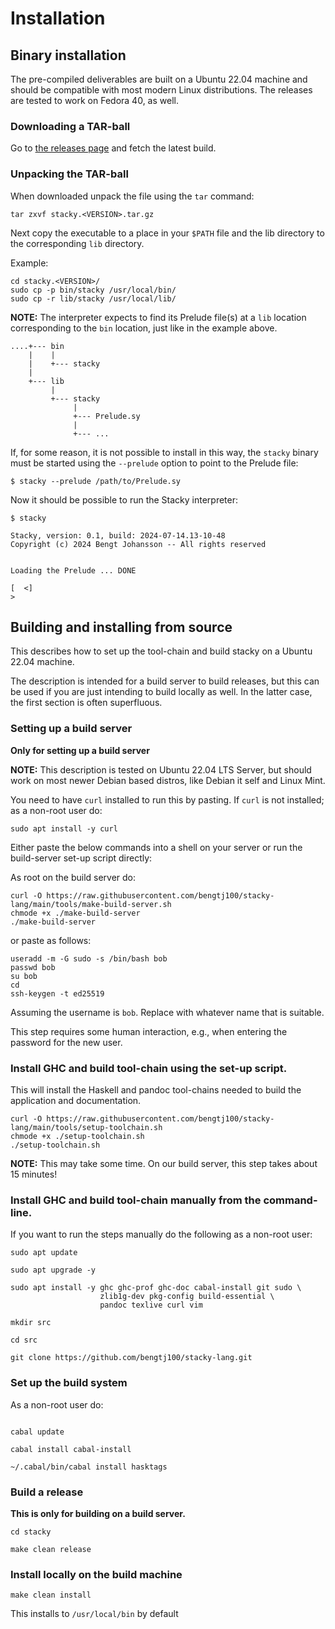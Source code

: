 # Installation

## Binary installation

The pre-compiled deliverables are built on a Ubuntu 22.04 machine and should be compatible with most modern Linux distributions. The releases are tested to work on Fedora 40, as well.

### Downloading a TAR-ball

Go to [the releases page](https://github.com/bengtj100/stacky-lang/releases) and fetch the latest build.

### Unpacking the TAR-ball

When downloaded unpack the file using the `tar` command:

```
tar zxvf stacky.<VERSION>.tar.gz
```

Next copy the executable to a place in your `$PATH` file and the lib directory to the corresponding `lib` directory.

Example:

```
cd stacky.<VERSION>/
sudo cp -p bin/stacky /usr/local/bin/
sudo cp -r lib/stacky /usr/local/lib/
```

**NOTE:** The interpreter expects to find its Prelude file(s) at a `lib` location corresponding to the `bin` location, just like in the example above.

```
....+--- bin
    |    |
    |    +--- stacky
    |
    +--- lib
         |
         +--- stacky
              |
              +--- Prelude.sy
              |
              +--- ...
```

If, for some reason, it is not possible to install in this way, the `stacky` binary must be started using the `--prelude` option to point to the  Prelude file:

```
$ stacky --prelude /path/to/Prelude.sy
```

Now it should be possible to run the Stacky interpreter:

```
$ stacky

Stacky, version: 0.1, build: 2024-07-14.13-10-48
Copyright (c) 2024 Bengt Johansson -- All rights reserved


Loading the Prelude ... DONE

[  <]
> 
```


## Building and installing from source

This describes how to set up the tool-chain and build stacky on a Ubuntu 22.04 machine.

The description is intended for a build server to build releases, but this can be used if you are just intending to build locally as well. In the latter case, the first section is often superfluous.

### Setting up a build server

**Only for setting up a build server**

**NOTE:** This description is tested on Ubuntu 22.04 LTS Server, but should work on most newer Debian based distros, like Debian it self and Linux Mint.

You need to have `curl` installed to run this by pasting. If `curl` is not installed; as a non-root user do:

```
sudo apt install -y curl
```

Either paste the below commands into a shell on your server or run the build-server set-up script directly:

As root on the build server do:
```
curl -O https://raw.githubusercontent.com/bengtj100/stacky-lang/main/tools/make-build-server.sh
chmode +x ./make-build-server
./make-build-server
```

or paste as follows:

```
useradd -m -G sudo -s /bin/bash bob
passwd bob
su bob
cd
ssh-keygen -t ed25519

```

Assuming the username is `bob`. Replace with whatever name that is suitable.

This step requires some human interaction, e.g., when entering the password for the new user.

### Install GHC and build tool-chain using the set-up script.

This will install the Haskell and pandoc tool-chains needed to build the application and documentation.

```
curl -O https://raw.githubusercontent.com/bengtj100/stacky-lang/main/tools/setup-toolchain.sh
chmode +x ./setup-toolchain.sh
./setup-toolchain.sh
```

**NOTE:** This may take some time. On our build server, this step takes about 15 minutes!

### Install GHC and build tool-chain manually from the command-line.

If you want to run the steps manually do the following as a non-root user:

```
sudo apt update

sudo apt upgrade -y

sudo apt install -y ghc ghc-prof ghc-doc cabal-install git sudo \
                    zlib1g-dev pkg-config build-essential \
                    pandoc texlive curl vim

mkdir src

cd src

git clone https://github.com/bengtj100/stacky-lang.git
```

### Set up the build system

As a non-root user do:

```

cabal update

cabal install cabal-install

~/.cabal/bin/cabal install hasktags
```

### Build a release

**This is only for building on a build server.**

```
cd stacky

make clean release
```

### Install locally on the build machine

```
make clean install
```

This installs to `/usr/local/bin` by default
